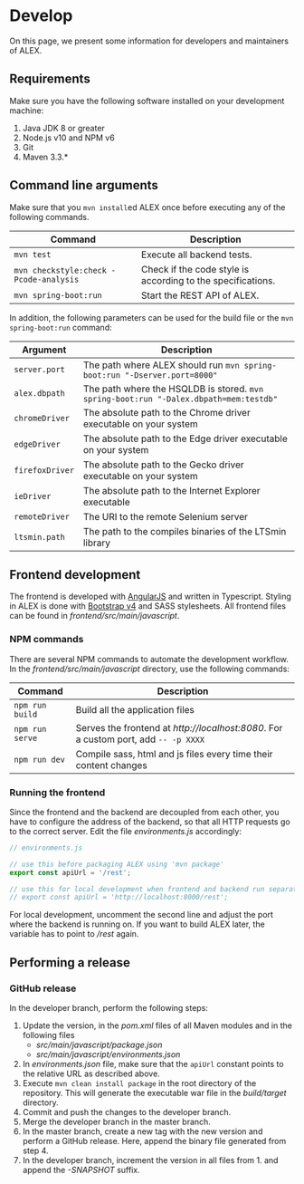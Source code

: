 # Develop

On this page, we present some information for developers and maintainers of ALEX.


## Requirements

Make sure you have the following software installed on your development machine:

1. Java JDK 8 or greater
2. Node.js v10 and NPM v6
3. Git
4. Maven 3.3.*


## Command line arguments

Make sure that you `mvn install`ed ALEX once before executing any of the following commands.

| Command                                 | Description                                                          |
|-----------------------------------------|----------------------------------------------------------------------|
| `mvn test`                              | Execute all backend tests.                                           |
| `mvn checkstyle:check -Pcode-analysis`  | Check if the code style is according to the specifications.          |
| `mvn spring-boot:run`                   | Start the REST API of ALEX.                                          |

In addition, the following parameters can be used for the build file or the `mvn spring-boot:run` command:

| Argument          | Description                                                                                           |
|-------------------|-------------------------------------------------------------------------------------------------------|
| `server.port`     | The path where ALEX should run `mvn spring-boot:run "-Dserver.port=8000"`                             |
| `alex.dbpath`     | The path where the HSQLDB is stored. `mvn spring-boot:run "-Dalex.dbpath=mem:testdb"`                 |
| `chromeDriver`    | The absolute path to the Chrome driver executable on your system                                      |
| `edgeDriver`      | The absolute path to the Edge driver executable on your system                                        |
| `firefoxDriver`   | The absolute path to the Gecko driver executable on your system                                       |
| `ieDriver`        | The absolute path to the Internet Explorer executable                                                 |
| `remoteDriver`    | The URI to the remote Selenium server                                                                 |
| `ltsmin.path`     | The path to the compiles binaries of the LTSmin library                                               |


## Frontend development

The frontend is developed with [AngularJS][angular] and written in Typescript.
Styling in ALEX is done with [Bootstrap v4][bootstrap] and SASS stylesheets.
All frontend files can be found in *frontend/src/main/javascript*.

### NPM commands

There are several NPM commands to automate the development workflow.
In the *frontend/src/main/javascript* directory, use the following commands:

| Command          | Description                                                                         |
|------------------|-------------------------------------------------------------------------------------|
| `npm run build`  | Build all the application files                                                     |
| `npm run serve`  | Serves the frontend at *http://localhost:8080*. For a custom port, add `-- -p XXXX` |
| `npm run dev`    | Compile sass, html and js files every time their content changes                    |

### Running the frontend

Since the frontend and the backend are decoupled from each other, you have to configure the address of the backend, so that all HTTP requests go to the correct server. 
Edit the file *environments.js* accordingly:

```javascript
// environments.js

// use this before packaging ALEX using 'mvn package'
export const apiUrl = '/rest';

// use this for local development when frontend and backend run separately
// export const apiUrl = 'http://localhost:8000/rest';
```

For local development, uncomment the second line and adjust the port where the backend is running on.
If you want to build ALEX later, the variable has to point to */rest* again.


## Performing a release

### GitHub release

In the developer branch, perform the following steps:

1. Update the version, in the *pom.xml* files of all Maven modules and in the following files 
    * *src/main/javascript/package.json*
    * *src/main/javascript/environments.json*
2. In *environments.json* file, make sure that the `apiUrl` constant points to the relative URL as described above.
3. Execute `mvn clean install package` in the root directory of the repository.
   This will generate the executable war file in the *build/target* directory.
4. Commit and push the changes to the developer branch.
5. Merge the developer branch in the master branch.
6. In the master branch, create a new tag with the new version and perform a GitHub release.
   Here, append the binary file generated from step 4.
7. In the developer branch, increment the version in all files from 1. and append the *-SNAPSHOT* suffix.
  
  

[angular]: https://angularjs.org/
[bootstrap]: https://getbootstrap.com/docs/4.3/
[docker]: https://www.docker.com

